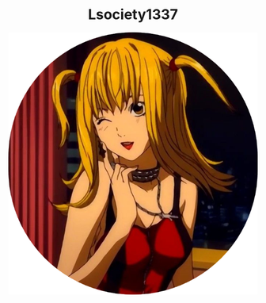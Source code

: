 <h1 align="center">Lsociety1337</h1>
<p align="center">
<img src="./misa.png" width=100% height=10%>
</p>

